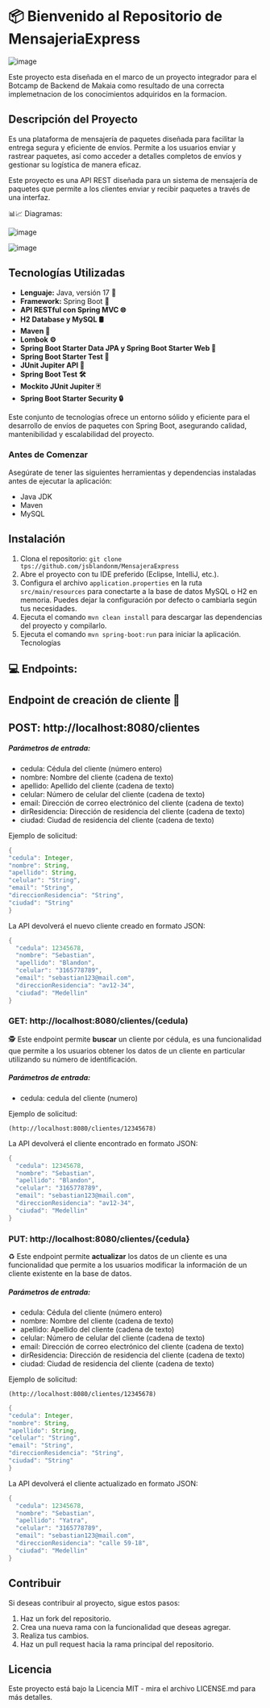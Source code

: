 # 📦  Bienvenido al Repositorio de MensajeriaExpress

![image](https://github.com/jsblandonm/MensajeraExpress/assets/116750999/02c48f02-335a-4fcc-ac2c-1b52f5482495)


Este proyecto esta diseñada en el marco de un proyecto integrador para el Botcamp de Backend de Makaia como resultado de una correcta implemetnacion de los conocimientos  adquiridos en la formacion.

## Descripción del Proyecto
Es una plataforma de mensajería de paquetes diseñada para facilitar la entrega segura y eficiente de envíos. Permite a los usuarios enviar y rastrear paquetes, así como acceder a detalles completos de envíos y gestionar su logística de manera eficaz.

Este proyecto es una API REST diseñada para un sistema de mensajería de paquetes que permite a los clientes enviar y recibir paquetes a través de una interfaz.

📊📈 Diagramas:

![image](https://github.com/jsblandonm/MensajeraExpress/assets/94935847/cc88201b-b721-4ad5-9ca4-6fdd06374b46)

![image](https://github.com/jsblandonm/MensajeraExpress/assets/94935847/e02f4874-f3fc-4dba-9c06-f1fdf2f68330)



## Tecnologías Utilizadas

- **Lenguaje:** Java, versión 17 🚀
- **Framework:** Spring Boot 🌱
- **API RESTful con Spring MVC 🌐**
- **H2 Database y MySQL 🛢️**
- **Maven 🧰**
- **Lombok ⚙️**
- **Spring Boot Starter Data JPA y Spring Boot Starter Web 🔄**
- **Spring Boot Starter Test 🧪**
- **JUnit Jupiter API 🧾**
- **Spring Boot Test 🛠️**
- **Mockito JUnit Jupiter 🃏**
- **Spring Boot Starter Security 🔒**
  
Este conjunto de tecnologías ofrece un entorno sólido y eficiente para el desarrollo de envíos de paquetes con Spring Boot, asegurando calidad, mantenibilidad y escalabilidad del proyecto.

### Antes de Comenzar

Asegúrate de tener las siguientes herramientas y dependencias instaladas antes de ejecutar la aplicación:

- Java JDK
- Maven
- MySQL

  
## Instalación

1. Clona el repositorio: `git clone tps://github.com/jsblandonm/MensajeraExpress`
2. Abre el proyecto con tu IDE preferido (Eclipse, IntelliJ, etc.).
3. Configura el archivo `application.properties` en la ruta `src/main/resources` para conectarte a la base de datos MySQL o H2 en memoria. Puedes dejar la configuración por defecto o cambiarla según tus necesidades.
4. Ejecuta el comando `mvn clean install` para descargar las dependencias del proyecto y compilarlo.
5. Ejecuta el comando `mvn spring-boot:run` para iniciar la aplicación.
Tecnologías

## 💻 Endpoints:

## Endpoint de creación de cliente 🙋

## POST:  http://localhost:8080/clientes

##### Parámetros de entrada:

- cedula: Cédula del cliente (número entero)
- nombre: Nombre del cliente (cadena de texto)
- apellido: Apellido del cliente (cadena de texto)
- celular: Número de celular del cliente (cadena de texto)
- email: Dirección de correo electrónico del cliente (cadena de texto)
- dirResidencia: Dirección de residencia del cliente (cadena de texto)
- ciudad: Ciudad de residencia del cliente (cadena de texto)

Ejemplo de solicitud:

```java 
{
"cedula": Integer,
"nombre": String,
"apellido": String,
"celular": "String",
"email": "String",
"direccionResidencia": "String",
"ciudad": "String"
}
```
La API devolverá el nuevo cliente creado en formato JSON:

```java 
{
  "cedula": 12345678,
  "nombre": "Sebastian",
  "apellido": "Blandon",
  "celular": "3165778789",
  "email": "sebastian123@mail.com",
  "direccionResidencia": "av12-34",
  "ciudad": "Medellin"
}
```
### GET: http://localhost:8080/clientes/(cedula)

 🕵 Este endpoint permite  **buscar** un cliente por cédula, es una funcionalidad que permite a los usuarios obtener los datos de un cliente en particular utilizando su número de identificación.

##### Parámetros de entrada:

- cedula: cedula del cliente (numero)

Ejemplo de solicitud:

```(http://localhost:8080/clientes/12345678)```

La API devolverá el cliente encontrado en formato JSON:
```java 
{
  "cedula": 12345678,
  "nombre": "Sebastian",
  "apellido": "Blandon",
  "celular": "3165778789",
  "email": "sebastian123@mail.com",
  "direccionResidencia": "av12-34",
  "ciudad": "Medellin"
}
```
### PUT: http://localhost:8080/clientes/{cedula}

♻ Este endpoint permite  **actualizar** los datos de un cliente es una funcionalidad que permite a los usuarios modificar la información de un cliente existente en la base de datos.

##### Parámetros de entrada:

- cedula: Cédula del cliente (número entero)
- nombre: Nombre del cliente (cadena de texto)
- apellido: Apellido del cliente (cadena de texto)
- celular: Número de celular del cliente (cadena de texto)
- email: Dirección de correo electrónico del cliente (cadena de texto)
- dirResidencia: Dirección de residencia del cliente (cadena de texto)
- ciudad: Ciudad de residencia del cliente (cadena de texto)

Ejemplo de solicitud:

```(http://localhost:8080/clientes/12345678)```
```java 
{
"cedula": Integer,
"nombre": String,
"apellido": String,
"celular": "String",
"email": "String",
"direccionResidencia": "String",
"ciudad": "String"
}
```

La API devolverá el cliente actualizado en formato JSON:
```java 
{
  "cedula": 12345678,
  "nombre": "Sebastian",
  "apellido": "Yatra",
  "celular": "3165778789",
  "email": "sebastian123@mail.com",
  "direccionResidencia": "calle 59-18",
  "ciudad": "Medellin"
}
```

## Contribuir

Si deseas contribuir al proyecto, sigue estos pasos:

1. Haz un fork del repositorio.
2. Crea una nueva rama con la funcionalidad que deseas agregar.
3. Realiza tus cambios.
4. Haz un pull request hacia la rama principal del repositorio.

## Licencia
Este proyecto está bajo la Licencia MIT - mira el archivo LICENSE.md para más detalles.

